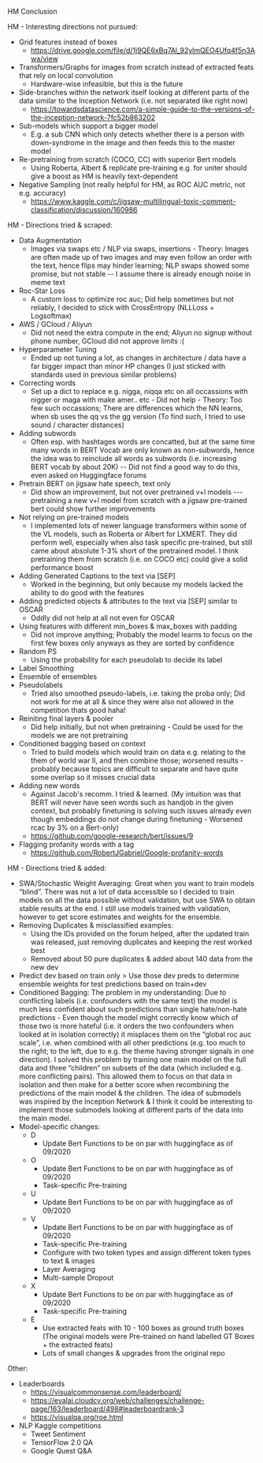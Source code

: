 HM Conclusion

HM - Interesting directions not pursued:
- Grid features instead of boxes
	- https://drive.google.com/file/d/1j9QE6xBq7Al_92ylmQEO4Ufq4f5n3Awa/view
- Transformers/Graphs for images from scratch instead of extracted feats that rely on local convolution
	- Hardware-wise infeasible, but this is the future
- Side-branches within the network itself looking at different parts of the data similar to the Inception Network (i.e. not separated like right now)
	- https://towardsdatascience.com/a-simple-guide-to-the-versions-of-the-inception-network-7fc52b863202
- Sub-models which support a bigger model
	- E.g. a sub CNN which only detects whether there is a person with down-syndrome in the image and then feeds this to the master model
- Re-pretraining from scratch (COCO, CC) with superior Bert models
	- Using Roberta, Albert & replicate pre-training e.g. for uniter should give a boost as HM is heavily text-dependent
- Negative Sampling (not really helpful for HM, as ROC AUC metric, not e.g. accuracy)
	- https://www.kaggle.com/c/jigsaw-multilingual-toxic-comment-classification/discussion/160986
	  

HM - Directions tried & scraped:
- Data Augmentation
	- Images via swaps etc / NLP via swaps, insertions - Theory: Images are often made up of two images and may even follow an order with the text, hence flips may hinder learning; NLP swaps showed some promise, but not stable -- I assume there is already enough noise in meme text
- Roc-Star Loss
	- A custom loss to optimize roc auc; Did help sometimes but not reliably, I decided to stick with CrossEntropy (NLLLoss + Logsoftmax)
- AWS / GCloud / Aliyun
	- Did not need the extra compute in the end; Aliyun no signup without phone number, GCloud did not approve limits :(
- Hyperparameter Tuning
	- Ended up not tuning a lot, as changes in architecture / data have a far bigger impact than minor HP changes (I just sticked with standards used in previous similar problems)
- Correcting words
	- Set up a dict to replace e.g. nigga, niqqa etc on all occassions with nigger or maga with make amer.. etc - Did not help - Theory: Too few such occassions; There are differences which the NN learns, when sb uses the qq vs the gg version (To find such, I tried to use sound / character distances)
- Adding subwords
	- Often esp. with hashtages words are concatted, but at the same time many words in BERT Vocab are only known as non-subwords, hence the idea was to reinclude all words as subwords (i.e. increasing BERT vocab by about 20K) -- Did not find a good way to do this, even asked on Huggingface forums
- Pretrain BERT on jigsaw hate speech, text only
	- Did show an improvement, but not over pretrained v+l models --- pretraining a new v+l model from scratch with a jigsaw pre-trained bert could show further improvements
- Not relying on pre-trained models
	- I implemented lots of newer language transformers within some of the VL models, such as Roberta or Albert for LXMERT. They did perform well, especially when also task specific pre-trained, but still came about absolute 1-3% short of the pretrained model. I think pretraining them from scratch (i.e. on COCO etc) could give a solid performance boost
- Adding Generated Captions to the text via [SEP]
	- Worked in the beginning, but only because my models lacked the ability to do good with the features
- Adding predicted objects & attributes to the text via [SEP] similar to OSCAR
	- Oddly did not help at all not even for OSCAR
- Using features with different min_boxes & max_boxes with padding 
	- Did not improve anything; Probably the model learns to focus on the first few boxes only anyways as they are sorted by confidence
- Random PS
	- Using the probability for each pseudolab to decide its label
- Label Smoothing
- Ensemble of ensembles
- Pseudolabels
	- Tried also smoothed pseudo-labels, i.e. taking the proba only; Did not work for me at all & since they were also not allowed in the competition thats good haha!
- Reiniting final layers & pooler
	- Did help initially, but not when pretraining - Could be used for the models we are not pretraining
- Conditioned bagging based on context
	- Tried to build models which would train on data e.g. relating to the them of world war II, and then combine those; worsened results - probably because topics are difficult to separate and have quite some overlap so it misses crucial data
- Adding new words
	- Against Jacob's recomm. I tried & learned. (My intuition was that BERT will never have seen words such as handjob in the given context, but probably finetuning is solving such issues already even though embeddings do not change during finetuning - Worsened rcac by 3% on a Bert-only)
	- https://github.com/google-research/bert/issues/9
- Flagging profanity words with a tag
	- https://github.com/RobertJGabriel/Google-profanity-words

HM - Directions tried & added:
- SWA/Stochastic Weight Averaging: Great when you want to train models “blind”. There was not a lot of data accessible so I decided to train models on all the data possible without validation, but use SWA to obtain stable results at the end. I still use models trained with validation, however to get score estimates and weights for the ensemble.
- Removing Duplicates & misclassified examples:
	- Using the IDs provided on the forum helped, after the updated train was released, just removing duplicates and keeping the rest worked best
	- Removed about 50 pure duplicates & added about 140 data from the new dev
- Predict dev based on train only > Use those dev preds to determine ensemble weights for test predictions based on train+dev
- Conditioned Bagging: The problem in my understanding: Due to conflicting labels (i.e. confounders with the same text) the model is much less confident about such predictions than single hate/non-hate predictions - Even though the model might correctly know which of those two is more hateful (i.e. it orders the two confounders when looked at in isolation correctly) it misplaces them on the “global roc auc scale”, i.e. when combined with all other predictions (e.g. too much to the right; to the left, due to e.g. the theme having stronger signals in one direction). I solved this problem by training one main model on the full data and three “children” on subsets of the data (which included e.g. more conflicting pairs). This allowed them to focus on that data in isolation and then make for a better score when recombining the predictions of the main model & the children. The idea of submodels was inspired by the Inception Network & I think it could be interesting to implement those submodels looking at different parts of the data into the main model. 
- Model-specific changes:
	- D
		- Update Bert Functions to be on par with huggingface as of 09/2020
	- O
		- Update Bert Functions to be on par with huggingface as of 09/2020
		- Task-specific Pre-training
	- U
		- Update Bert Functions to be on par with huggingface as of 09/2020
	- V
		- Update Bert Functions to be on par with huggingface as of 09/2020
		- Task-specific Pre-training
		- Configure with two token types and assign different token types to text & images
		- Layer Averaging
		- Multi-sample Dropout
	- X
		- Update Bert Functions to be on par with huggingface as of 09/2020
		- Task-specific Pre-training
	- E
		- Use extracted feats with 10 - 100 boxes as ground truth boxes (The original models were Pre-trained on hand labelled GT Boxes + the extracted feats)
		- Lots of small changes & upgrades from the original repo

Other:
- Leaderboards
	- https://visualcommonsense.com/leaderboard/
	- https://evalai.cloudcv.org/web/challenges/challenge-page/163/leaderboard/498#leaderboardrank-3
	- https://visualqa.org/roe.html
- NLP Kaggle competitions
	- Tweet Sentiment
	- TensorFlow 2.0 QA
	- Google Quest Q&A
